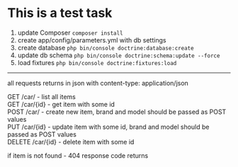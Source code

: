 This is a test task
========================

1) update Composer `composer install`  
2) create app/config/parameters.yml with db settings  
3) create database `php bin/console doctrine:database:create`  
4) update db schema `php bin/console doctrine:schema:update --force`  
5) load fixtures `php bin/console doctrine:fixtures:load`  


--------------
all requests returns in json with content-type: application/json  

GET /car/ - list all items  
GET /car/{id} - get item with some id  
POST /car/ - create new item, brand and model should be passed as POST values  
PUT /car/{id} - update item with some id, brand and model should be passed as POST values  
DELETE /car/{id} - delete item with some id  

if item is not found - 404 response code returns  
